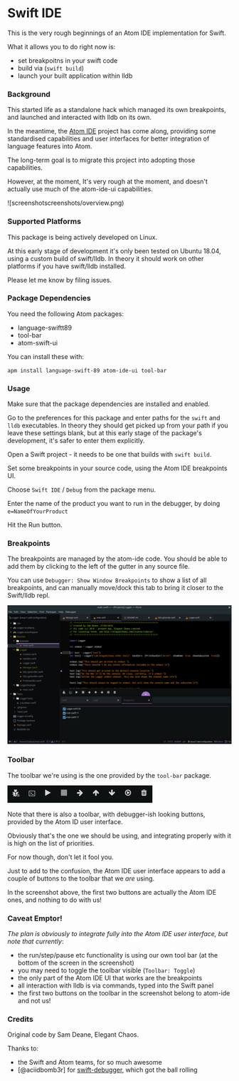 # Swift IDE

This is the very rough beginnings of an Atom IDE implementation for Swift.

What it allows you to do right now is:

- set breakpoitns in your swift code
- build via (`swift build`)
- launch your built application within lldb


### Background

This started life as a standalone hack which managed its own breakpoints, and launched and interacted with lldb on its own.

In the meantime, the [Atom IDE](https://ide.atom.io/) project has come along, providing some standardised capabilities and user interfaces for better integration of language features into Atom.

The long-term goal is to migrate this project into adopting those capabilities.

However, at the moment,
It's very rough at the moment, and doesn't actually use much of the atom-ide-ui capabilities.

![screenshotscreenshots/overview.png)

### Supported Platforms

This package is being actively developed on Linux.

At this early stage of development it's only been tested on Ubuntu 18.04, using a custom build of swift/lldb. In theory it should work on other platforms if you have swift/lldb installed.

Please let me know by filing issues.

### Package Dependencies

You need the following Atom packages:

- language-swiftt89
- tool-bar
- atom-swift-ui

You can install these with:

```
apm install language-swift-89 atom-ide-ui tool-bar
```

### Usage

Make sure that the package dependencies are installed and enabled.

Go to the preferences for this package and enter paths for the `swift` and `lldb` executables. In theory they should get picked up from your path if you leave these settings blank, but at this early stage of the package's development, it's safer to enter them explicitly.

Open a Swift project - it needs to be one that builds with `swift build`.

Set some breakpoints in your source code, using the Atom IDE breakpoints UI.

Choose `Swift IDE` / `Debug` from the package menu.

Enter the name of the product you want to run in the debugger, by doing `e=NameOfYourProduct`

Hit the Run button.


### Breakpoints

The breakpoints are managed by the atom-ide code. You should be able to add them by clicking to the left of the gutter in any source file.

You can use `Debugger: Show Window Breakpoints` to show a list of all breakpoints, and can manually move/dock this tab to bring it closer to the Swift/lldb repl.

![breakpoints screenshot](screenshots/breakpoints.png)


### Toolbar

The toolbar we're using is the one provided by the `tool-bar` package.

![toolbar](screenshots/toolbar.png)


Note that there is also a toolbar, with debugger-ish looking buttons, provided by the Atom ID user interface.

Obviously that's the one we should be using, and integrating properly with it is high on the list of priorities.

For now though, don't let it fool you.

Just to add to the confusion, the Atom IDE user interface appears to add a couple of buttons to the toolbar that we _are_ using.

In the screenshot above, the first two buttons are actually the Atom IDE ones, and nothing to do with us!


### Caveat Emptor!

*The plan is obviously to integrate fully into the Atom IDE user interface, but note that currently*:

- the run/step/pause etc functionality is using our own tool bar (at the bottom of the screen in the screenshot)
- you may need to toggle the toolbar visible (`Toolbar: Toggle`)
- the only part of the Atom IDE UI that works are the breakpoints
- all interaction with lldb is via commands, typed into the Swift panel
- the first two buttons on the toolbar in the screenshot belong to atom-ide and not us!


### Credits

Original code by Sam Deane, Elegant Chaos.

Thanks to:

- the Swift and Atom teams, for so much awesome
- [@aciidbomb3r] for [swift-debugger](https://github.com/aciidb0mb3r/atom-swift-debugger), which got the ball rolling
